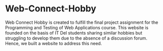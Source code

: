 # Web-Connect-Hobby
Web Connect Hobby is created to fulfill the final project assignment for the Programming and Testing of Web Applications course. This website is founded on the basis of IT Del students sharing similar hobbies but struggling to develop them due to the absence of a discussion forum. Hence, we built a website to address this need.
